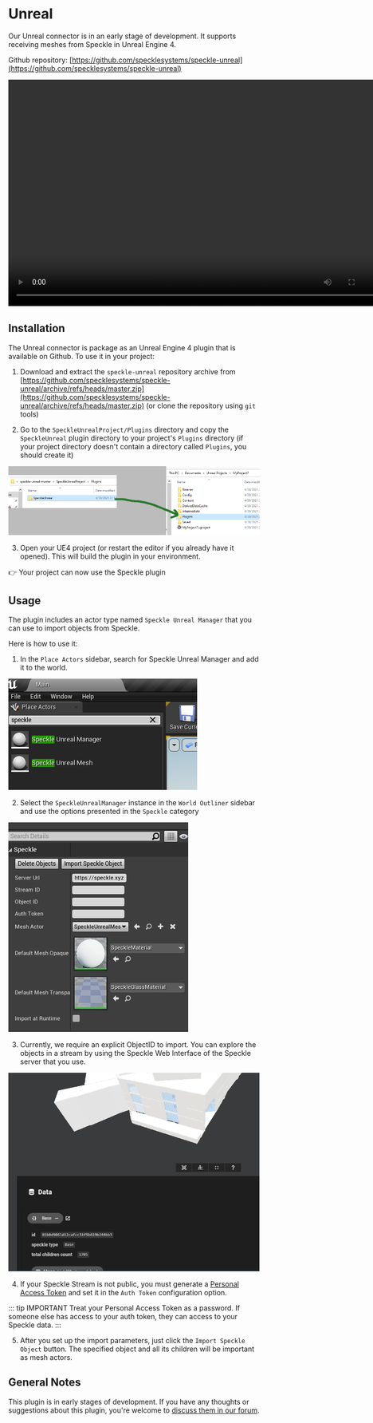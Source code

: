 # Unreal

Our Unreal connector is in an early stage of development.
It supports receiving meshes from Speckle in Unreal Engine 4.

Github repository: [https://github.com/specklesystems/speckle-unreal](https://github.com/specklesystems/speckle-unreal)

<video width="761" height="454" controls>
  <source src="https://user-images.githubusercontent.com/2551138/114720093-61403e00-9d40-11eb-8045-6e8ca656554d.mp4" type="video/mp4">
  Your browser does not support the video tag.
</video> 

## Installation
The Unreal connector is package as an Unreal Engine 4 plugin that is available on Github. To use it in your project:
1. Download and extract the `speckle-unreal` repository archive from [https://github.com/specklesystems/speckle-unreal/archive/refs/heads/master.zip](https://github.com/specklesystems/speckle-unreal/archive/refs/heads/master.zip) (or clone the repository using `git` tools)

2. Go to the `SpeckleUnrealProject/Plugins` directory and copy the `SpeckleUnreal` plugin directory to your project's `Plugins` directory (if your project directory doesn't contain a directory called `Plugins`, you should create it)

![Plugin Directory](./img-unreal/plugin_directory.png)
   
3. Open your UE4 project (or restart the editor if you already have it opened). This will build the plugin in your environment.

👉 Your project can now use the Speckle plugin

## Usage
The plugin includes an actor type named `Speckle Unreal Manager` that you can use to import objects from Speckle.

Here is how to use it:

1. In the `Place Actors` sidebar, search for Speckle Unreal Manager and add it to the world.

![SpeckleUnrealManager actor](./img-unreal/speckle_manager_actor.png)

2. Select the `SpeckleUnrealManager` instance in the `World Outliner` sidebar and use the options presented in the `Speckle` category

![SpeckleUnrealManager config](./img-unreal/speckle_manager_config.png)

3. Currently, we require an explicit ObjectID to import. You can explore the objects in a stream by using the Speckle Web Interface of the Speckle server that you use.

![FindingObjectId](./img-unreal/finding_object_id.png)

4. If your Speckle Stream is not public, you must generate a [Personal Access Token](/dev/apps-auth.html#personal-access-tokens) and set it in the `Auth Token` configuration option.

::: tip IMPORTANT
   Treat your Personal Access Token as a password. If someone else has access to your auth token, they can access to your Speckle data.
:::

5. After you set up the import parameters, just click the `Import Speckle Object` button. The specified object and all its children will be important as mesh actors.

## General Notes

This plugin is in early stages of development. If you have any thoughts or suggestions about this plugin, you're welcome to [discuss them in our forum](https://speckle.community/).
